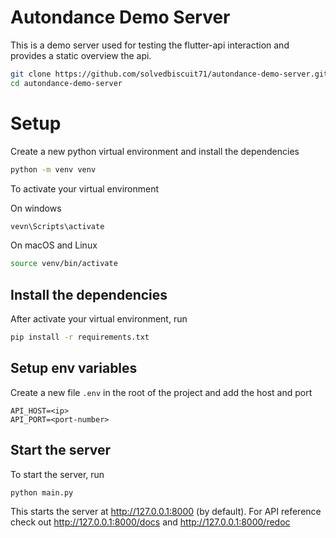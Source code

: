 # Autondance Demo Server

This is a demo server used for testing the flutter-api interaction
and provides a static overview the api.

```bash
git clone https://github.com/solvedbiscuit71/autondance-demo-server.git
cd autondance-demo-server
```

# Setup

Create a new python virtual environment and install the dependencies
```bash
python -m venv venv
```

To activate your virtual environment

On windows
```bash
vevn\Scripts\activate
```

On macOS and Linux
```bash
source venv/bin/activate
```

## Install the dependencies

After activate your virtual environment, run
```bash
pip install -r requirements.txt
```

## Setup env variables

Create a new file `.env` in the root of the project and add the host and port
```
API_HOST=<ip>
API_PORT=<port-number>
```

## Start the server

To start the server, run
```bash
python main.py
```

This starts the server at http://127.0.0.1:8000 (by default). For API reference check out http://127.0.0.1:8000/docs and http://127.0.0.1:8000/redoc
